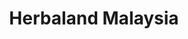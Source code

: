 ---
id: herbalandmy
title: Herbaland Malaysia
url: https://herbalandmy.vercel.app
thumbnail: https://res.cloudinary.com/wansaleh/image/upload/c_scale,w_600/f_auto/site-v4/projects/herbalandmy.png
tags:
- Health
- Lifestyle
publishedAt: 2020-04-29T00:00:00.000Z
stack:
- React
- Next.js
description: Herbaland Malaysia is a Malaysian health and lifestyle company that provides
  health and lifestyle products.
defunct: true
---